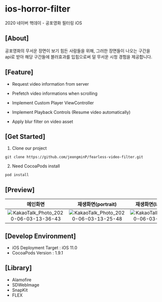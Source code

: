 # ios-horror-filter
2020 네이버 핵데이 - 공포영화 필터링 iOS

## [About]
공포영화의 무서운 장면이 보기 힘든 사람들을 위해, 그러한 장면들이 나오는 구간을 api로 받아 해당 구간들에 블러효과를 입힘으로써 덜 무서운 시청 경험을 제공합니다.

## [Feature]
- Request video information from server
- Prefetch video informations when scrolling

- Implement Custom Player ViewController
- Implement Playback Controls (Resume video automatically)

- Apply blur filter on video asset

## [Get Started]
1. Clone our project

`git clone https://github.com/jeongminP/fearless-video-filter.git`

2. Need CocoaPods install

`pod install`

## [Preview]
| 메인화면                    | 재생화면(portrait)                              | 재생화면(landscape)                              |
|:------------------------------:|:---------------------------------:|:---------------------------------:|
|![KakaoTalk_Photo_2020-06-03-13-36-43](https://user-images.githubusercontent.com/24884220/83596327-530d8700-a59f-11ea-9567-a43664ea8ac0.png)|![KakaoTalk_Photo_2020-06-03-13-25-48](https://user-images.githubusercontent.com/24884220/83596237-1d689e00-a59f-11ea-8178-e0f04c826e7f.png)|![KakaoTalk_Photo_2020-06-03-13-25-42](https://user-images.githubusercontent.com/24884220/83596221-16419000-a59f-11ea-97f7-743e63a7d30e.png)|


## [Develop Environment]
- iOS Deployment Target : iOS 11.0
- CocoaPods Version : 1.9.1

## [Library]
- Alamofire
- SDWebImage
- SnapKit
- FLEX
